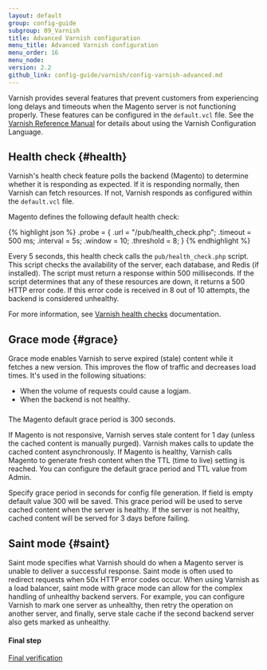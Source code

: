 ```yaml
---
layout: default
group: config-guide
subgroup: 09_Varnish
title: Advanced Varnish configuration
menu_title: Advanced Varnish configuration
menu_order: 16
menu_node:
version: 2.2
github_link: config-guide/varnish/config-varnish-advanced.md
---
```


Varnish provides several features that prevent customers from experiencing long delays and timeouts when the Magento server is not functioning properly. These features can be configured in the `default.vcl` file. See the [Varnish Reference Manual](https://www.varnish-cache.org/docs/4.1/reference/index.html) for details about using the Varnish Configuration Language.

## Health check {#health}
Varnish's health check feature polls the backend (Magento) to determine whether it is responding as expected. If it is responding normally, then Varnish can fetch resources. If not, Varnish responds as configured  within the `default.vcl` file.

Magento defines the following default health check:

{% highlight json %}
.probe = {
    .url = "/pub/health_check.php";
    .timeout = 500 ms;
    .interval = 5s;
    .window = 10;
    .threshold = 8;
    }
{% endhighlight %}

Every 5 seconds, this health check calls the `pub/health_check.php` script. This script checks the availability of the server, each database, and Redis (if installed). The script must return a response within 500 milliseconds. If the script determines that any of these resources are down, it returns a 500 HTTP error code. If this error code is received in 8 out of 10 attempts, the backend is considered unhealthy.

For more information, see <a href="https://www.varnish-cache.org/docs/4.1/users-guide/vcl-backends.html#health-checks" target="_blank">Varnish health checks</a> documentation.

## Grace mode {#grace}

Grace mode enables Varnish to serve expired (stale) content while it fetches a new version. This improves the flow of traffic and decreases load times. It's used in the following situations:

* When the volume of requests could cause a logjam.
* When the backend is not healthy.

###
The Magento default grace period is 300 seconds.


If Magento is not responsive, Varnish serves stale content for 1 day (unless the cached content is manually purged). Varnish makes calls to update the cached content asynchronously. If Magento is healthy, Varnish calls Magento to generate fresh content when the TTL (time to live) setting is reached. You can configure the default grace period and TTL value from Admin.


Specify grace period in seconds for config file generation. If field is empty default value 300 will be saved. This grace period will be used to serve cached content when the server is healthy. If the server is not healthy, cached content will be served for 3 days before failing.


## Saint mode {#saint}

Saint mode specifies what Varnish should do when a Magento server is unable to deliver a successful response. Saint mode is often used to redirect requests when 50x HTTP error codes occur. When using Varnish as a load balancer, saint mode with grace mode can allow for the complex handling of unhealthy backend servers. For example, you can configure Varnish to mark one server as unhealthy, then retry the operation on another server, and finally, serve stale cache if the second backend server also gets marked as unhealthy.

#### Final step
<a href="{{page.baseurl}}config-guide/varnish/config-varnish-final.html">Final verification</a>
